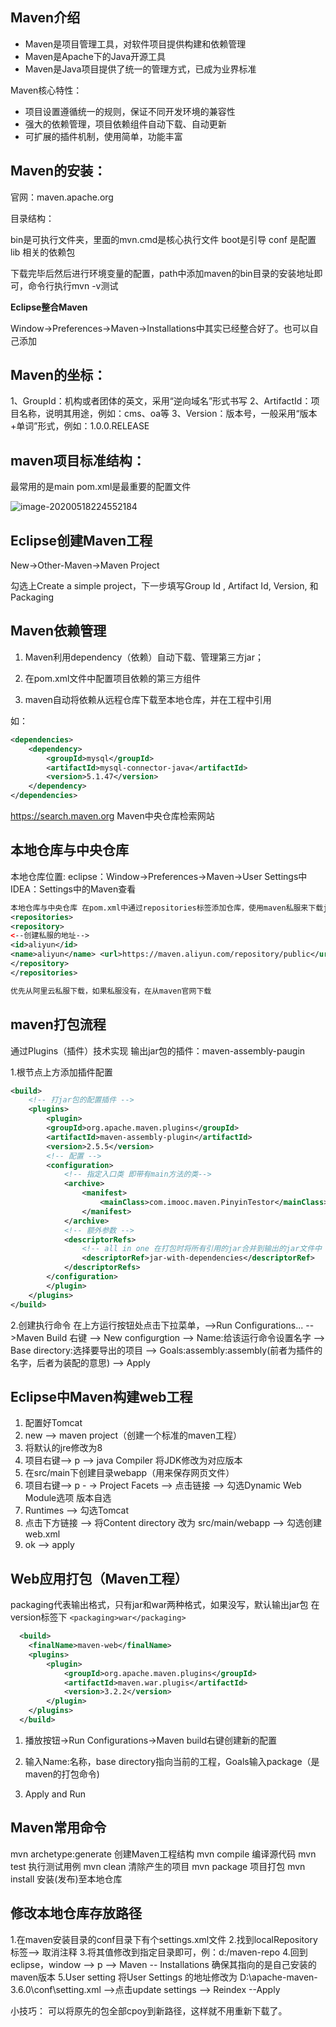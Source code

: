 ## Maven介绍

* Maven是项目管理工具，对软件项目提供构建和依赖管理
* Maven是Apache下的Java开源工具
* Maven是Java项目提供了统一的管理方式，已成为业界标准


Maven核心特性：
* 项目设置遵循统一的规则，保证不同开发环境的兼容性
* 强大的依赖管理，项目依赖组件自动下载、自动更新
* 可扩展的插件机制，使用简单，功能丰富



## Maven的安装：

官网：maven.apache.org

目录结构：

bin是可执行文件夹，里面的mvn.cmd是核心执行文件
boot是引导
conf 是配置
lib 相关的依赖包

下载完毕后然后进行环境变量的配置，path中添加maven的bin目录的安装地址即可，命令行执行mvn -v测试



**Eclipse整合Maven**

Window->Preferences->Maven->Installations中其实已经整合好了。也可以自己添加



## Maven的坐标：

1、GroupId：机构或者团体的英文，采用“逆向域名”形式书写
2、ArtifactId：项目名称，说明其用途，例如：cms、oa等
3、Version：版本号，一般采用“版本+单词”形式，例如：1.0.0.RELEASE

## maven项目标准结构：

最常用的是main
pom.xml是最重要的配置文件

![image-20200518224552184](C:\Users\benve\AppData\Roaming\Typora\typora-user-images\image-20200518224552184.png)



## Eclipse创建Maven工程

New->Other-Maven->Maven Project

勾选上Create a simple project，下一步填写Group Id , Artifact Id, Version, 和Packaging

## Maven依赖管理

1. Maven利用dependency（依赖）自动下载、管理第三方jar；

2. 在pom.xml文件中配置项目依赖的第三方组件

3. maven自动将依赖从远程仓库下载至本地仓库，并在工程中引用

如：

```xml
<dependencies>
    <dependency>
        <groupId>mysql</groupId>
        <artifactId>mysql-connector-java</artifactId>
        <version>5.1.47</version>
    </dependency>
</dependencies>
```

https://search.maven.org Maven中央仓库检索网站



## 本地仓库与中央仓库

本地仓库位置:
eclipse：Window->Preferences->Maven->User Settings中
IDEA：Settings中的Maven查看

```xml
本地仓库与中央仓库 在pom.xml中通过repositories标签添加仓库，使用maven私服来下载jar包比从国外网站直接下载速度明显提高，我们常用阿里云的Maven私服： maven.aliyun.com
<repositories>
<repository>
<--创建私服的地址-->
<id>aliyun</id>
<name>aliyun</name> <url>https://maven.aliyun.com/repository/public</url>
</repository>
</repositories>

优先从阿里云私服下载，如果私服没有，在从maven官网下载
```

## maven打包流程

通过Plugins（插件）技术实现
输出jar包的插件：maven-assembly-paugin

1.根节点上方添加插件配置

```xml
<build>
    <!-- 打jar包的配置插件 -->
    <plugins>
        <plugin>
        <groupId>org.apache.maven.plugins</groupId>
        <artifactId>maven-assembly-plugin</artifactId>
        <version>2.5.5</version>
        <!-- 配置 -->
        <configuration>
            <!-- 指定入口类 即带有main方法的类-->
            <archive>
                <manifest>
                	<mainClass>com.imooc.maven.PinyinTestor</mainClass>
                </manifest>
            </archive>
            <!-- 额外参数 -->
            <descriptorRefs>
                <!-- all in one 在打包时将所有引用的jar合并到输出的jar文件中 -->
                <descriptorRef>jar-with-dependencies</descriptorRef>
            </descriptorRefs>
        </configuration>
        </plugin>
    </plugins>
</build>
```

2.创建执行命令
在上方运行按钮处点击下拉菜单，-->Run Configurations...
-->Maven Build 右键 --> New configurgtion
--> Name:给该运行命令设置名字
--> Base directory:选择要导出的项目
--> Goals:assembly:assembly(前者为插件的名字，后者为装配的意思)
--> Apply



## Eclipse中Maven构建web工程

1. 配置好Tomcat
2. new --> maven project（创建一个标准的maven工程）
3. 将默认的jre修改为8
4. 项目右键--> p --> java Compiler 将JDK修改为对应版本
5. 在src/main下创建目录webapp（用来保存网页文件）
6. 项目右键--> p - -> Project Facets --> 点击链接 --> 勾选Dynamic Web Module选项 版本自选
7. Runtimes --> 勾选Tomcat
8. 点击下方链接 --> 将Content directory 改为 src/main/webapp --> 勾选创建web.xml
9. ok --> apply



## Web应用打包（Maven工程）

packaging代表输出格式，只有jar和war两种格式，如果没写，默认输出jar包
在version标签下
```<packaging>war</packaging>```



```xml
  <build>
    <finalName>maven-web</finalName>
  	<plugins>
  		<plugin>
			<groupId>org.apache.maven.plugins</groupId>
			<artifactId>maven.war.plugis</artifactId>
			<version>3.2.2</version>
  		</plugin>
  	</plugins>
  </build>
```

1. 播放按钮->Run Configurations->Maven build右键创建新的配置

2. 输入Name:名称，base directory指向当前的工程，Goals输入package（是maven的打包命令)

3. Apply and Run





## Maven常用命令

mvn archetype:generate 创建Maven工程结构
mvn compile 编译源代码
mvn test 执行测试用例
mvn clean 清除产生的项目
mvn package 项目打包
mvn install 安装(发布)至本地仓库



## 修改本地仓库存放路径

1.在maven安装目录的conf目录下有个settings.xml文件
2.找到localRepository标签--> 取消注释
3.将其值修改到指定目录即可，例：<localRepository>d:/maven-repo</localRepository>
4.回到eclipse，window --> p --> Maven -- Installations 确保其指向的是自己安装的maven版本
5.User setting 将User Settings 的地址修改为 D:\apache-maven-3.6.0\conf\setting.xml -->点击update settings --> Reindex --Apply

小技巧： 可以将原先的包全部cpoy到新路径，这样就不用重新下载了。
